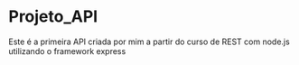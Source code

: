 # Projeto_API
Este é a primeira API criada por mim a partir do curso de REST com node.js utilizando o framework express 
